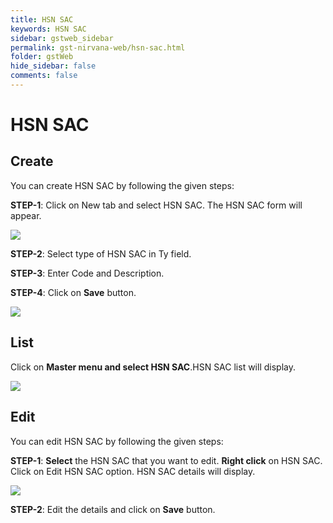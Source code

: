 ```yaml
---
title: HSN SAC
keywords: HSN SAC
sidebar: gstweb_sidebar
permalink: gst-nirvana-web/hsn-sac.html
folder: gstWeb
hide_sidebar: false
comments: false
---
```


# HSN SAC

## Create

You can create HSN SAC by following the given steps:

**STEP-1**: Click on New tab and select HSN SAC. The HSN SAC form will appear.

![](/images/hsn-create.png)

**STEP-2**: Select type of HSN SAC in Ty field.

**STEP-3**: Enter Code and Description.

**STEP-4**: Click on **Save** button.

![](/images/hsn-detail.png)

## List

Click on **Master menu and select HSN SAC**.HSN SAC list will display.

![](/images/hsn-list.png)

## Edit

You can edit HSN SAC by following the given steps:

**STEP-1**:  **Select** the HSN SAC that you want to edit. **Right click** on HSN SAC. Click on Edit HSN SAC option. HSN SAC details will display.

![](/images/hsn-edit.png)

**STEP-2**: Edit the details and click on **Save** button.
